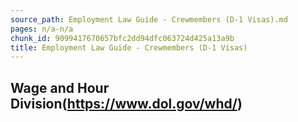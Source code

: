 ```yaml
---
source_path: Employment Law Guide - Crewmembers (D-1 Visas).md
pages: n/a-n/a
chunk_id: 9099417670657bfc2dd94dfc063724d425a13a9b
title: Employment Law Guide - Crewmembers (D-1 Visas)
---
```

## Wage and Hour Division(https://www.dol.gov/whd/)

